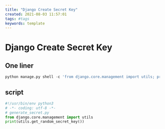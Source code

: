 ```yaml
---
title: "Django Create Secret Key"
created: 2021-08-03 11:57:01
tags: #tags
keywords: template
---
```


# Django Create Secret Key

## One liner

```python
python manage.py shell -c 'from django.core.management import utils; print(utils.get_random_secret_key())'
```

## script

```python
#!/usr/bin/env python3
# -*- coding: utf-8 -*-
# generate_secret.py
from django.core.management import utils
print(utils.get_random_secret_key())
```
